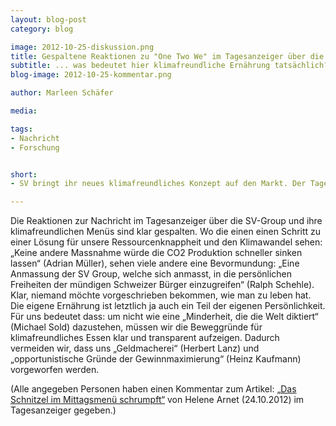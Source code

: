 ```yaml
---
layout: blog-post
category: blog

image: 2012-10-25-diskussion.png
title: Gespaltene Reaktionen zu "One Two We" im Tagesanzeiger über die SV-Group
subtitle: ... was bedeutet hier klimafreundliche Ernährung tatsächlich?
blog-image: 2012-10-25-kommentar.png

author: Marleen Schäfer

media: 

tags:
- Nachricht
- Forschung


short:
- SV bringt ihr neues klimafreundliches Konzept auf den Markt. Der Tagesanzeiger berichtet dazu. Viel spannender sind die fast 400 Kommentare zum Artikel. Eine kleine Zusammenfassung.

---
```

Die Reaktionen zur Nachricht im Tagesanzeiger über die SV-Group und ihre klimafreundlichen Menüs sind klar gespalten. Wo die einen einen Schritt zu einer Lösung für unsere Ressourcenknappheit und den Klimawandel sehen: „Keine andere Massnahme würde die CO2 Produktion schneller sinken lassen“ (Adrian Müller), sehen viele andere eine Bevormundung: „Eine Anmassung der SV Group, welche sich anmasst, in die persönlichen Freiheiten der mündigen Schweizer Bürger einzugreifen“ (Ralph Schehle). Klar, niemand möchte vorgeschrieben bekommen, wie man zu leben hat. Die eigene Ernährung ist letztlich ja auch ein Teil der eigenen Persönlichkeit. 
Für uns bedeutet dass: um nicht wie eine „Minderheit, die die Welt diktiert“ (Michael Sold) dazustehen, müssen wir die Beweggründe für klimafreundliches Essen klar und transparent aufzeigen. Dadurch vermeiden wir, dass uns „Geldmacherei“ (Herbert Lanz) und „opportunistische Gründe der Gewinnmaximierung“ (Heinz Kaufmann) vorgeworfen werden. 

(Alle angegeben Personen haben einen Kommentar zum Artikel: [„Das Schnitzel im Mittagsmenü schrumpft“][1] von Helene Arnet (24.10.2012) im Tagesanzeiger gegeben.)


[1]: http://www.tagesanzeiger.ch/schweiz/Das-Schnitzel-im-Mittagsmenue-schrumpft/story/10183469